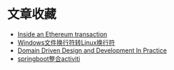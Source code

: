 # 文章收藏
- [Inside an Ethereum transaction](https://medium.com/@codetractio/inside-an-ethereum-transaction-fa94ffca912f)
- [Windows文件换行符转Linux换行符](https://blog.csdn.net/cjf_iceking/article/details/47836201)
- [Domain Driven Design and Development In Practice
](https://www.infoq.com/articles/ddd-in-practice)
- [springboot整合activiti](http://spring.io/blog/2015/03/08/getting-started-with-activiti-and-spring-boot)